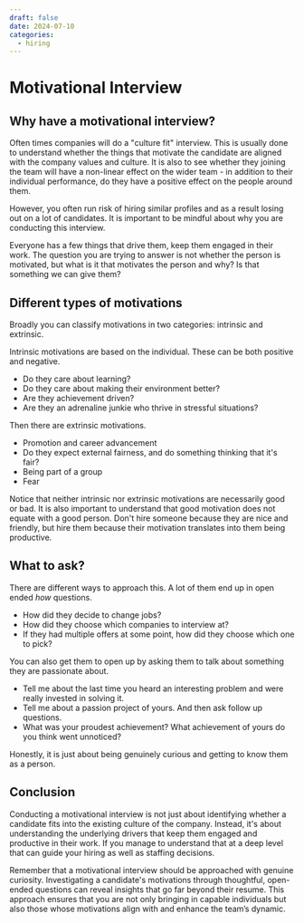 ```yaml
---
draft: false
date: 2024-07-10
categories:
  - hiring
---
```


# Motivational Interview

## Why have a motivational interview?

Often times companies will do a "culture fit" interview. This is usually done to understand whether the things that motivate the candidate are aligned with the company values and culture. It is also to see whether they joining the team will have a non-linear effect on the wider team - in addition to their individual performance, do they have a positive effect on the people around them.

However, you often run risk of hiring similar profiles and as a result losing out on a lot of candidates. It is important to be mindful about why you are conducting this interview. 

Everyone has a few things that drive them, keep them engaged in their work. The question you are trying to answer is not whether the person is motivated, but what is it that motivates the person and why? Is that something we can give them?

## Different types of motivations

Broadly you can classify motivations in two categories: intrinsic and extrinsic.

Intrinsic motivations are based on the individual. These can be both positive and negative. 

- Do they care about learning?
- Do they care about making their environment better?
- Are they achievement driven?
- Are they an adrenaline junkie who thrive in stressful situations?

Then there are extrinsic motivations.

- Promotion and career advancement
- Do they expect external fairness, and do something thinking that it's fair?
- Being part of a group
- Fear

Notice that neither intrinsic nor extrinsic motivations are necessarily good or bad. It is also important to understand that good motivation does not equate with a good person. Don't hire someone because they are nice and friendly, but hire them because their motivation translates into them being productive. 

## What to ask?

There are different ways to approach this. A lot of them end up in open ended _how_ questions.

- How did they decide to change jobs? 
- How did they choose which companies to interview at? 
- If they had multiple offers at some point, how did they choose which one to pick? 

You can also get them to open up by asking them to talk about something they are passionate about. 

- Tell me about the last time you heard an interesting problem and were really invested in solving it.
- Tell me about a passion project of yours. And then ask follow up questions.
- What was your proudest achievement? What achievement of yours do you think went unnoticed?

Honestly, it is just about being genuinely curious and getting to know them as a person.


## Conclusion

Conducting a motivational interview is not just about identifying whether a candidate fits into the existing culture of the company. Instead, it's about understanding the underlying drivers that keep them engaged and productive in their work. If you manage to understand that at a deep level that can guide your hiring as well as staffing decisions.

Remember that a motivational interview should be approached with genuine curiosity. Investigating a candidate's motivations through thoughtful, open-ended questions can reveal insights that go far beyond their resume. This approach ensures that you are not only bringing in capable individuals but also those whose motivations align with and enhance the team’s dynamic.

